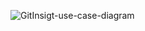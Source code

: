 ![GitInsigt-use-case-diagram](https://user-images.githubusercontent.com/95023415/200563198-dc245566-f6da-44aa-8f3b-7972fecf5967.png)

